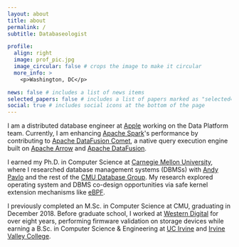 ```yaml
---
layout: about
title: about
permalink: /
subtitle: Databaseologist

profile:
  align: right
  image: prof_pic.jpg
  image_circular: false # crops the image to make it circular
  more_info: >
    <p>Washington, DC</p>

news: false # includes a list of news items
selected_papers: false # includes a list of papers marked as "selected={true}"
social: true # includes social icons at the bottom of the page
---
```


I am a distributed database engineer at [Apple](https://www.apple.com) working on the Data Platform team. Currently, I am enhancing [Apache Spark](https://spark.apache.org)'s performance by contributing to [Apache DataFusion Comet](https://datafusion.apache.org/comet/), a native query execution engine built on [Apache Arrow](https://arrow.apache.org) and [Apache DataFusion](https://datafusion.apache.org).

I earned my Ph.D. in Computer Science at [Carnegie Mellon University](https://www.cmu.edu), where I researched database management systems (DBMSs) with [Andy Pavlo](https://www.cs.cmu.edu/~pavlo/) and the rest of the [CMU Database Group](https://db.cs.cmu.edu). My research explored operating system and DBMS co-design opportunities via safe kernel extension mechanisms like [eBPF](https://ebpf.io/what-is-ebpf/).

I previously completed an M.Sc. in Computer Science at CMU, graduating in December 2018. Before graduate school, I worked at [Western Digital](https://www.westerndigital.com) for over eight years, performing firmware validation on storage devices while earning a B.Sc. in Computer Science & Engineering at [UC Irvine](https://uci.edu) and [Irvine Valley College](https://www.ivc.edu).
